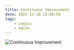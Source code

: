 ```yaml
---
title: Continuous Improvement
date: 2022-11-18 13:50:54
tags:
	- comics
	- agile
---
```


![Continuous Improvement](/images/continuous_improvement.png)
